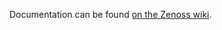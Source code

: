 Documentation can be found [on the Zenoss wiki](https://www.zenoss.com/product/zenpacks/dashboard).
